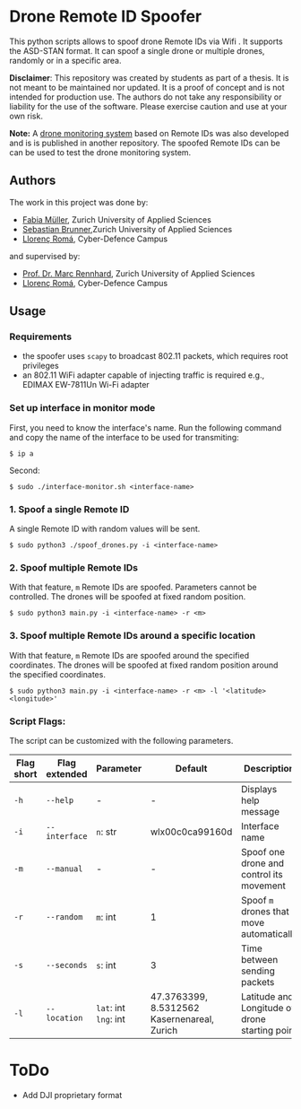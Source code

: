 # Drone Remote ID Spoofer
This python scripts allows to spoof drone Remote IDs via Wifi . It supports the ASD-STAN format. It can spoof a single drone or multiple drones, randomly or in a specific area. 

**Disclaimer**: This repository was created by students as part of a thesis. It is not meant to be maintained nor updated. It is a proof of concept and is not intended for production use. The authors do not take any responsibility or liability for the use of the software. Please exercise caution and use at your own risk.

**Note:** A [drone monitoring system](https://github.com/cyber-defence-campus/RemoteIDReceiver) based on Remote IDs was also developed and is is published in another repository. The spoofed Remote IDs can be  can be used to test the drone monitoring system.

## Authors
The work in this project was  done by:
- [Fabia Müller](https://github.com/alessmlr), Zurich University of Applied Sciences
- [Sebastian Brunner](https://github.com/Wernerson),Zurich University of Applied Sciences
- [Llorenç Romá](https://github.com/llorencroma),  Cyber-Defence Campus

and supervised by:
- [Prof. Dr. Marc Rennhard](https://github.com/rennhard),  Zurich University of Applied Sciences
- [Llorenç Romá](https://github.com/llorencroma),  Cyber-Defence Campus

## Usage
### Requirements
- the spoofer uses `scapy` to broadcast 802.11 packets, which requires root privileges
- an 802.11 WiFi adapter capable of injecting traffic is required e.g., EDIMAX EW-7811Un Wi-Fi adapter

### Set up interface in monitor mode
First, you need to know the interface's name. Run the following command and copy the name of the interface to be used for transmiting:

`$ ip a` 

Second: 

`$ sudo ./interface-monitor.sh <interface-name>`

### 1. Spoof a single Remote ID
A single Remote ID with random values will be sent.

`$ sudo python3 ./spoof_drones.py -i <interface-name> `

### 2. Spoof multiple Remote IDs
With that feature, `m` Remote IDs are spoofed. Parameters cannot be controlled. The drones will be spoofed at fixed random position.

`$ sudo python3 main.py -i <interface-name> -r <m>`

### 3. Spoof multiple Remote IDs around a specific location
With that feature, `m` Remote IDs are spoofed around the specified coordinates. The drones will be spoofed at fixed random position around the specified coordinates.

`$ sudo python3 main.py -i <interface-name> -r <m> -l '<latitude> <longitude>'`



### Script Flags:

The script can be customized with the following parameters.

| Flag short | Flag extended | Parameter                  | Default                                           | Description                                    |
|------------|---------------|----------------------------|---------------------------------------------------|------------------------------------------------|
| `-h`       | `--help`      | -                          | -                                                 | Displays help message                          |
| `-i`       | `--interface` | `n`: str                   | wlx00c0ca99160d                                   | Interface name                                 |
| `-m`       | `--manual`    | -                          | -                                                 | Spoof one drone and control its movement       |
| `-r`       | `--random`    | `m`: int                   | 1                                                 | Spoof `m` drones that move automatically       |
| `-s`       | `--seconds`   | `s`: int                   | 3                                                 | Time between sending packets                   |
| `-l`       | `--location`  | `lat`: int <br> `lng`: int | 47.3763399, 8.5312562 <br/> Kasernenareal, Zurich | Latitude and Longitude of drone starting point |

# ToDo
- Add DJI proprietary format
